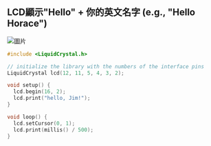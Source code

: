 <h2>LCD顯示"Hello" + 你的英文名字 (e.g., "Hello Horace")</h2>

![圖片](https://user-images.githubusercontent.com/16370565/137607241-19637b88-a4be-4602-831e-1c26b8629729.png)


````C
#include <LiquidCrystal.h>

// initialize the library with the numbers of the interface pins
LiquidCrystal lcd(12, 11, 5, 4, 3, 2);

void setup() {
  lcd.begin(16, 2);
  lcd.print("hello, Jim!");
}

void loop() {
  lcd.setCursor(0, 1);
  lcd.print(millis() / 500);
}
````
